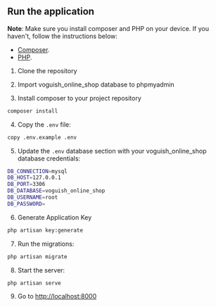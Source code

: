 ## Run the application
**Note**: Make sure you install composer and PHP on your device. If you haven't, follow the instructions below:
- [Composer](https://www.geeksforgeeks.org/how-to-install-php-composer-on-windows/).
- [PHP](https://www.geeksforgeeks.org/how-to-install-php-in-windows-10/).

1. Clone the repository

2. Import voguish_online_shop database to phpmyadmin

3. Install composer to your project repository

```bash
composer install
```

4. Copy the `.env` file:

```bash
copy .env.example .env
```

5. Update the `.env` database section with your voguish_online_shop database credentials:

```bash
DB_CONNECTION=mysql
DB_HOST=127.0.0.1
DB_PORT=3306
DB_DATABASE=voguish_online_shop
DB_USERNAME=root
DB_PASSWORD=
```

6. Generate Application Key

```bash
php artisan key:generate
```

7. Run the migrations:

```bash
php artisan migrate
```

8. Start the server:

```bash
php artisan serve
```

9. Go to [http://localhost:8000](http://localhost:8000)
